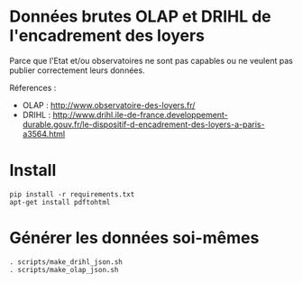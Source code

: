 # Données brutes OLAP et DRIHL de l'encadrement des loyers
Parce que l'Etat et/ou observatoires ne sont pas capables ou ne veulent pas publier correctement leurs données.

Réferences :
 - OLAP : http://www.observatoire-des-loyers.fr/
 - DRIHL : http://www.drihl.ile-de-france.developpement-durable.gouv.fr/le-dispositif-d-encadrement-des-loyers-a-paris-a3564.html

# Install
```
pip install -r requirements.txt
apt-get install pdftohtml
```

# Générer les données soi-mêmes
```
. scripts/make_drihl_json.sh
. scripts/make_olap_json.sh
```
